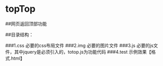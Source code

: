 # topTop

##网页返回顶部功能

##目录结构：

###1.css
 必要的css布局文件
###2.img
 必要的图片文件
###3.js
 必要的js文件，其中jquery是必须引入的，totop.js为功能代码
###4.test
 示例效果【格式.html】
